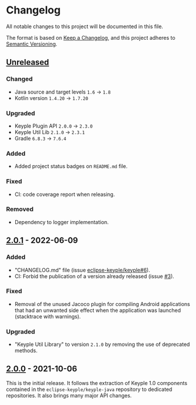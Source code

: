 # Changelog
All notable changes to this project will be documented in this file.

The format is based on [Keep a Changelog](https://keepachangelog.com/en/1.0.0/),
and this project adheres to [Semantic Versioning](https://semver.org/spec/v2.0.0.html).

## [Unreleased]
### Changed
- Java source and target levels `1.6` -> `1.8`
- Kotlin version `1.4.20` -> `1.7.20`
### Upgraded
- Keyple Plugin API `2.0.0` -> `2.3.0`
- Keyple Util Lib `2.1.0` -> `2.3.1`
- Gradle `6.8.3` -> `7.6.4`
### Added
- Added project status badges on `README.md` file.
### Fixed
- CI: code coverage report when releasing.
### Removed
- Dependency to logger implementation.

## [2.0.1] - 2022-06-09
### Added
- "CHANGELOG.md" file (issue [eclipse-keyple/keyple#6]).
- CI: Forbid the publication of a version already released (issue [#3]).
### Fixed
- Removal of the unused Jacoco plugin for compiling Android applications that had an unwanted side effect when the application was launched (stacktrace with warnings).
### Upgraded
- "Keyple Util Library" to version `2.1.0` by removing the use of deprecated methods.

## [2.0.0] - 2021-10-06
This is the initial release.
It follows the extraction of Keyple 1.0 components contained in the `eclipse-keyple/keyple-java` repository to dedicated repositories.
It also brings many major API changes.

[unreleased]: https://github.com/eclipse-keyple/keyple-plugin-android-omapi-java-lib/compare/2.0.1...HEAD
[2.0.1]: https://github.com/eclipse-keyple/keyple-plugin-android-omapi-java-lib/compare/2.0.0...2.0.1
[2.0.0]: https://github.com/eclipse-keyple/keyple-plugin-android-omapi-java-lib/releases/tag/2.0.0

[#3]: https://github.com/eclipse-keyple/keyple-plugin-android-omapi-java-lib/issues/3

[eclipse-keyple/keyple#6]: https://github.com/eclipse-keyple/keyple/issues/6